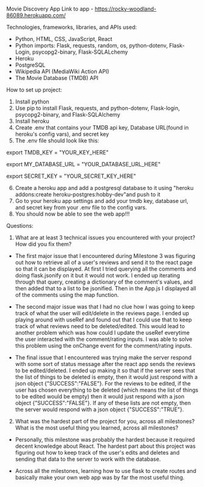 Movie Discovery App
Link to app - https://rocky-woodland-86089.herokuapp.com/

Technologies, frameworks, libraries, and APIs used:

- Python, HTML, CSS, JavaScript, React
- Python imports: Flask, requests, random, os, python-dotenv, Flask-Login, psycopg2-binary, Flask-SQLALchemy
- Heroku
- PostgreSQL
- Wikipedia API (MediaWiki Action API)
- The Movie Database (TMDB) API

How to set up project:

1. Install python
2. Use pip to install Flask, requests, and python-dotenv, Flask-login, psycopg2-binary,
and Flask-SQLAlchemy
3. Install heroku
4. Create .env that contains your TMDB api key, Database URL(found in heroku's config vars), and secret key
5. The .env file should look like this:

export TMDB_KEY = "YOUR_KEY_HERE"

export MY_DATABASE_URL = "YOUR_DATABASE_URL_HERE"

export SECRET_KEY = "YOUR_SECRET_KEY_HERE"

6. Create a heroku app and add a postgresql database to it using "heroku addons:create heroku-postgres:hobby-dev"and push to it
7. Go to your heroku app settings and add your tmdb key, database url, and secret key from your .env file to the config vars.
8. You should now be able to see the web app!!!

Questions:

1. What are at least 3 technical issues you encountered with your project? How did you fix them?

- The first major issue that I encountered during Milestone 3 was figuring out how to retrieve all of a user's reviews and send it to the react page so that it can be displayed. At first I tried querying all the comments and doing flask.jsonify on it but it would not work. I ended up iterating through that query, creating a dictionary of the comment's values, and then added that to a list to be jsonified. Then in the App.js I displayed all of the comments using the map function.

- The second major issue was that I had no clue how I was going to keep track of what the user will edit/delete in the reviews page. I ended up playing around with useRef and found out that I could use that to keep track of what reviews need to be deleted/edited. This would lead to another problem which was how could I update the useRef everytime the user interacted with the comment/rating inputs. I was able to solve this problem using the onChange event for the comment/rating inputs.

- The final issue that I encountered was trying make the server respond with some sort of status message after the react app sends the reviews to be edited/deleted. I ended up making it so that if the server sees that the list of things to be deleted is empty, then it would just respond with a json object {"SUCCESS":"FALSE"}. For the reviews to be edited, if the user has chosen everything to be deleted (which means the list of things to be edited would be empty) then it would just respond with a json object {"SUCCESS":"FALSE"}. If any of these lists are not empty, then the server would respond with a json object {"SUCCESS":"TRUE"}.

2. What was the hardest part of the project for you, across all milestones? What is the most useful thing you learned, across all milestones?

- Personally, this milestone was probably the hardest because it required decent knowledge about React. The hardest part about this project was figuring out how to keep track of the user's edits and deletes and sending that data to the server to work with the database.

- Across all the milestones, learning how to use flask to create routes and basically make your own web app was by far the most useful thing.
